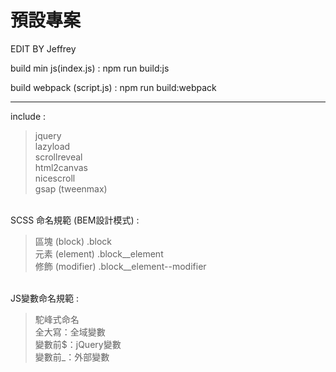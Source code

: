 # 預設專案

EDIT BY Jeffrey

build min js(index.js) : npm run build:js

build webpack (script.js) : npm run build:webpack

---------------------------------------------

include : <br>
<blockquote>
  jquery <br>
  lazyload <br>
  scrollreveal <br>
  html2canvas  <br>
  nicescroll <br>
  gsap (tweenmax)
</blockquote>
<br>
SCSS 命名規範 (BEM設計模式) :<br>
<blockquote>
  區塊 (block) .block<br>
  元素 (element) .block__element<br>
  修飾 (modifier) .block__element--modifier<br>
</blockquote>
<br>
JS變數命名規範 :<br>
<blockquote>
  駝峰式命名<br>
  全大寫：全域變數<br>
  變數前$：jQuery變數<br>
  變數前_：外部變數<br>
</blockquote>
  
